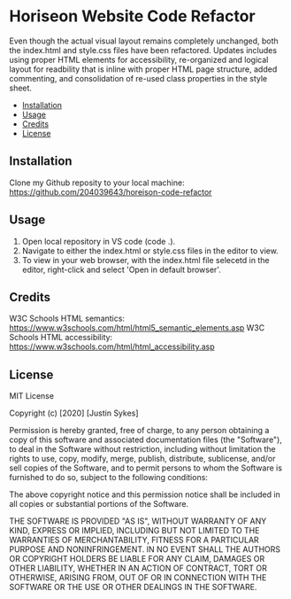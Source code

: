 # Horiseon Website Code Refactor

Even though the actual visual layout remains completely unchanged, both the index.html and style.css files have been refactored. Updates includes using proper HTML elements for accessibility, re-organized and logical layout for readbility that is inline with proper HTML page structure, added commenting, and consolidation of re-used class properties in the style sheet.

* [Installation](#installation)
* [Usage](#usage)
* [Credits](#credits)
* [License](#license)

## Installation
Clone my Github reposity to your local machine: https://github.com/204039643/horeison-code-refactor

## Usage
1. Open local repository in VS code (code .).
2. Navigate to either the index.html or style.css files in the editor to view.
3. To view in your web browser, with the index.html file selecetd in the editor, right-click and select 'Open in default browser'.

## Credits
W3C Schools HTML semantics: https://www.w3schools.com/html/html5_semantic_elements.asp
W3C Schools HTML accessibility: https://www.w3schools.com/html/html_accessibility.asp

## License

MIT License

Copyright (c) [2020] [Justin Sykes]

Permission is hereby granted, free of charge, to any person obtaining a copy
of this software and associated documentation files (the "Software"), to deal
in the Software without restriction, including without limitation the rights
to use, copy, modify, merge, publish, distribute, sublicense, and/or sell
copies of the Software, and to permit persons to whom the Software is
furnished to do so, subject to the following conditions:

The above copyright notice and this permission notice shall be included in all
copies or substantial portions of the Software.

THE SOFTWARE IS PROVIDED "AS IS", WITHOUT WARRANTY OF ANY KIND, EXPRESS OR
IMPLIED, INCLUDING BUT NOT LIMITED TO THE WARRANTIES OF MERCHANTABILITY,
FITNESS FOR A PARTICULAR PURPOSE AND NONINFRINGEMENT. IN NO EVENT SHALL THE
AUTHORS OR COPYRIGHT HOLDERS BE LIABLE FOR ANY CLAIM, DAMAGES OR OTHER
LIABILITY, WHETHER IN AN ACTION OF CONTRACT, TORT OR OTHERWISE, ARISING FROM,
OUT OF OR IN CONNECTION WITH THE SOFTWARE OR THE USE OR OTHER DEALINGS IN THE
SOFTWARE.